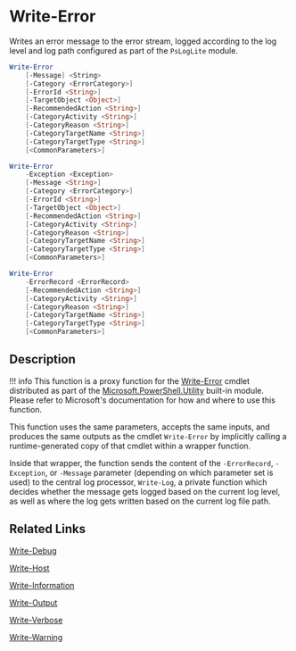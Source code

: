 # Write-Error

Writes an error message to the error stream, logged according to the log level and log path configured as part of the `PsLogLite` module.

```powershell
Write-Error
    [-Message] <String>
    [-Category <ErrorCategory>]
    [-ErrorId <String>]
    [-TargetObject <Object>]
    [-RecommendedAction <String>]
    [-CategoryActivity <String>]
    [-CategoryReason <String>]
    [-CategoryTargetName <String>]
    [-CategoryTargetType <String>]
    [<CommonParameters>]
```

```powershell
Write-Error
    -Exception <Exception>
    [-Message <String>]
    [-Category <ErrorCategory>]
    [-ErrorId <String>]
    [-TargetObject <Object>]
    [-RecommendedAction <String>]
    [-CategoryActivity <String>]
    [-CategoryReason <String>]
    [-CategoryTargetName <String>]
    [-CategoryTargetType <String>]
    [<CommonParameters>]
```

```powershell
Write-Error
    -ErrorRecord <ErrorRecord>
    [-RecommendedAction <String>]
    [-CategoryActivity <String>]
    [-CategoryReason <String>]
    [-CategoryTargetName <String>]
    [-CategoryTargetType <String>]
    [<CommonParameters>]
```

## Description

!!! info
    This function is a proxy function for the [Write-Error](https://docs.microsoft.com/en-us/powershell/module/microsoft.powershell.utility/write-error) cmdlet distributed as part of the [Microsoft.PowerShell.Utility](https://docs.microsoft.com/en-us/powershell/module/microsoft.powershell.utility/) built-in module. Please refer to Microsoft's documentation for how and where to use this function.

This function uses the same parameters, accepts the same inputs, and produces the same outputs as the cmdlet `Write-Error` by implicitly calling a runtime-generated copy of that cmdlet within a wrapper function.

Inside that wrapper, the function sends the content of the `-ErrorRecord`, `-Exception`, or `-Message` parameter (depending on which parameter set is used) to the central log processor, `Write-Log`, a private function which decides whether the message gets logged based on the current log level, as well as where the log gets written based on the current log file path.

## Related Links

[Write-Debug](./Write-Debug.md)

[Write-Host](./Write-Host.md)

[Write-Information](./Write-Information.md)

[Write-Output](./Write-Output.md)

[Write-Verbose](./Write-Verbose.md)

[Write-Warning](./Write-Warning.md)